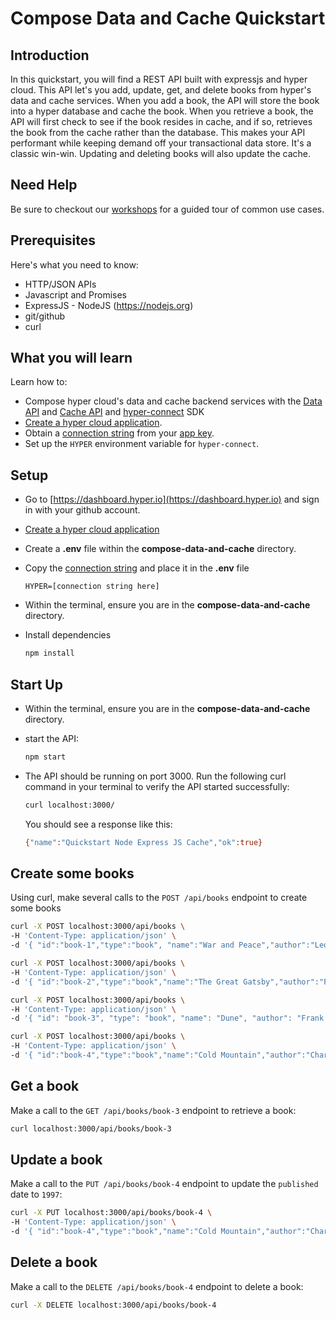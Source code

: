 # Compose Data and Cache Quickstart

## Introduction

In this quickstart, you will find a REST API built with expressjs and hyper cloud.  This API let's you add, update, get, and delete books from hyper's data and cache services.   When you add a book, the API will store the book into a hyper database and cache the book.  When you retrieve a book, the API will first check to see if the book resides in cache, and if so, retrieves the book from the cache rather than the database.  This makes your API performant while keeping demand off your transactional data store. It's a classic win-win. Updating and deleting books will also update the cache. 

## Need Help

Be sure to checkout our [workshops](https://github.com/hyper63/workshops-expressjs) for a guided tour of common use cases. 

## Prerequisites

Here's what you need to know:

- HTTP/JSON APIs
- Javascript and Promises
- ExpressJS - NodeJS (https://nodejs.org)
- git/github
- curl

## What you will learn

Learn how to:

- Compose hyper cloud's data and cache backend services with the [Data API](https://docs.hyper.io/cloud/data-api) and [Cache API](https://docs.hyper.io/cloud/cache-api) and [hyper-connect](https://docs.hyper.io/cloud/hyper-connect) SDK 
- [Create a hyper cloud application](https://docs.hyper.io/cloud/applications#zl-creating-a-new-hyper-application).
- Obtain a [connection string](https://docs.hyper.io/cloud/app-keys#6s-copying-the-key-secret-and-connection-string) from your [app key](https://docs.hyper.io/cloud/app-keys).
- Set up the `HYPER` environment variable for `hyper-connect`.

## Setup

- Go to [https://dashboard.hyper.io](https://dashboard.hyper.io) and sign in with your github account.
- [Create a hyper cloud application](https://docs.hyper.io/cloud/applications#zl-creating-a-new-hyper-application)
- Create a **.env** file within the **compose-data-and-cache** directory.
- Copy the [connection string](https://docs.hyper.io/cloud/app-keys#6s-copying-the-key-secret-and-connection-string) and place it in the **.env** file

    ```
    HYPER=[connection string here]
    ```

- Within the terminal, ensure you are in the **compose-data-and-cache** directory.
- Install dependencies 

    ```sh
    npm install
    ```

## Start Up

- Within the terminal, ensure you are in the **compose-data-and-cache** directory.
- start the API:
    ```sh
    npm start
    ```
- The API should be running on port 3000.  Run the following curl command in your terminal to verify the API started successfully:

    ```sh
    curl localhost:3000/
    ```

    You should see a response like this:

    ```sh
    {"name":"Quickstart Node Express JS Cache","ok":true}
    ```

## Create some books

Using curl, make several calls to the `POST /api/books` endpoint to create some books

```sh
curl -X POST localhost:3000/api/books \
-H 'Content-Type: application/json' \
-d '{ "id":"book-1","type":"book", "name":"War and Peace","author":"Leo Tolstoy","published":"1869" }'
```

```sh
curl -X POST localhost:3000/api/books \
-H 'Content-Type: application/json' \
-d '{ "id":"book-2","type":"book","name":"The Great Gatsby","author":"F. Scott Fitzgerald","published":"1925" }'
```

```sh
curl -X POST localhost:3000/api/books \
-H 'Content-Type: application/json' \
-d '{ "id": "book-3", "type": "book", "name": "Dune", "author": "Frank Herbert", "published": "1965" }'
```

```sh
curl -X POST localhost:3000/api/books \
-H 'Content-Type: application/json' \
-d '{ "id":"book-4","type":"book","name":"Cold Mountain","author":"Charles Frazier","published":"1998" }'
```

## Get a book

Make a call to the `GET /api/books/book-3` endpoint to retrieve a book:

```sh
curl localhost:3000/api/books/book-3 
```

## Update a book

Make a call to the `PUT /api/books/book-4` endpoint to update the `published` date to `1997`:

```sh
curl -X PUT localhost:3000/api/books/book-4 \ 
-H 'Content-Type: application/json' \
-d '{ "id":"book-4","type":"book","name":"Cold Mountain","author":"Charles Frazier","published":"1997" }'
```

## Delete a book

Make a call to the `DELETE /api/books/book-4` endpoint to delete a book:

```sh
curl -X DELETE localhost:3000/api/books/book-4

